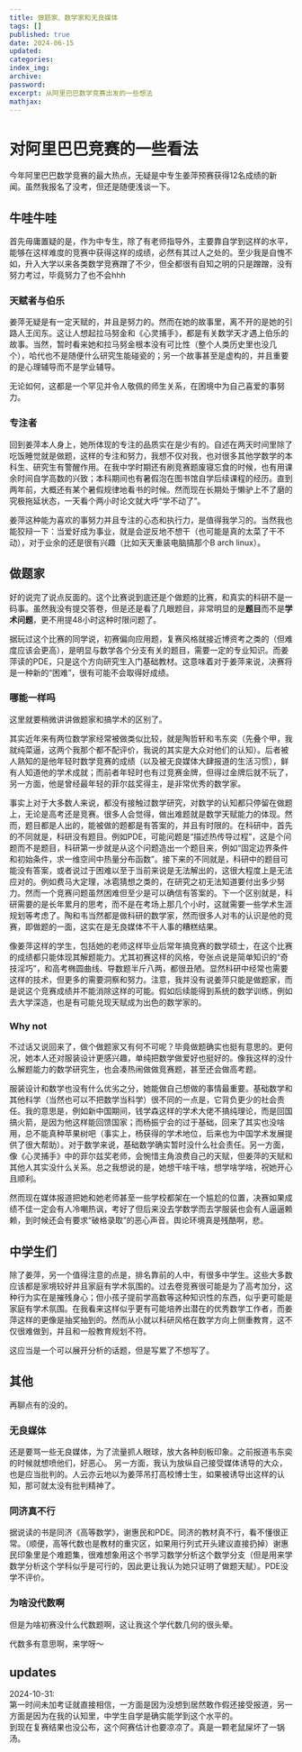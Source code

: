 ```yaml
---
title: 做题家、数学家和无良媒体
tags: []
published: true
date: 2024-06-15
updated:
categories:
index_img:
archive:
password:
excerpt: 从阿里巴巴数学竞赛出发的一些想法
mathjax:
---
```

# 对阿里巴巴竞赛的一些看法
今年阿里巴巴数学竞赛的最大热点，无疑是中专生姜萍预赛获得12名成绩的新闻。虽然我报名了没考，但还是随便浅谈一下。

## 牛哇牛哇
首先毋庸置疑的是，作为中专生，除了有老师指导外，主要靠自学到这样的水平，能够在这样难度的竞赛中获得这样的成绩，必然有其过人之处的。至少我是自愧不如，升入大学以来各类数学竞赛蹭了不少，但全都很有自知之明的只是蹭蹭，没有努力考过，毕竟努力了也不会hhh
### 天赋者与伯乐
姜萍无疑是有一定天赋的，并且是努力的。然而在她的故事里，离不开的是她的引路人王闰东。这让人想起拉马努金和《心灵捕手》，都是有关数学天才遇上伯乐的故事。当然，暂时看来她和拉马努金根本没有可比性（整个人类历史里也没几个），哈代也不是随便什么研究生能碰瓷的；另一个故事甚至是虚构的，并且重要的是心理辅导而不是学业辅导。

无论如何，这都是一个罕见并令人敬佩的师生关系，在困境中为自己喜爱的事努力。
### 专注者
回到姜萍本人身上，她所体现的专注的品质实在是少有的。自述在两天时间里除了吃饭睡觉就是做题，这样的专注和努力，我想不仅对我，也对很多其他学数学的本科生、研究生有警醒作用。在我中学时期还有刷竞赛题废寝忘食的时候，也有用课余时间自学高数的兴致；本科期间也有暑假泡在图书馆自学后续课程的经历。直到两年前，大概还有某个暑假规律地看书的时候。然而现在长期处于懒驴上不了磨的究极拖延状态，一天看个两小时论文就大呼“学不动了”。

姜萍这种能为喜欢的事努力并且专注的心态和执行力，是值得我学习的。当然我也能狡辩一下：当爱好成为事业，就是会逆反地不想干（也可能是真的太菜了干不动），对于业余的还是很有兴趣（比如天天重装电脑搞那个B arch linux）。

## 做题家
好的说完了说点反面的。这个比赛说到底还是个做题的比赛，和真实的科研不是一码事。虽然我没有提交答卷，但是还是看了几眼题目，非常明显的是**题目**而不是**学术问题**，更不用提48小时这种时限问题了。

据玩过这个比赛的同学说，初赛偏向应用题，复赛风格就接近博资考之类的（但难度应该会更高），是明显与数学各个分支有关的题目，需要一定的专业知识。而姜萍读的PDE，只是这个方向研究生入门基础教材。这意味着对于姜萍来说，决赛将是一种新的“困难”，很有可能不会取得好成绩。
### 哪能一样吗
这里就要稍微讲讲做题家和搞学术的区别了。

其实近年来有两位数学家经常被做类似比较，就是陶哲轩和韦东奕（先叠个甲，我就纯菜逼，这两个我那个都不配评价，我说的其实是大众对他们的认知）。后者被人熟知的是他年轻时数学竞赛的成绩（以及被无良媒体大肆报道的生活习惯），鲜有人知道他的学术成就；而前者年轻时也有过竞赛金牌，但得过金牌后就不玩了，另一方面，他是曾经最年轻的菲尔兹奖得主，是非常优秀的数学家。

事实上对于大多数人来说，都没有接触过数学研究，对数学的认知都只停留在做题上，无论是高考还是竞赛。很多人会觉得，做出难题就是数学天赋能力的体现。然而，题目都是人出的，能被做的题都是有答案的，并且有时限的。在科研中，首先的不同就是，科研没有题目。例如PDE，可能问题是“描述热传导过程”，这是个问题而不是题目，科研第一步就是从这个问题造出一个题目来，例如“固定边界条件和初始条件，求一维空间中热量分布函数”。接下来的不同就是，科研中的题目可能没有答案，或者说过于困难以至于当前来说是无法解出的，这很大程度上是无法应对的。例如费马大定理，冰雹猜想之类的，在研究之初无法知道要付出多少努力。然而一个竞赛问题虽然困难但至少是可以确信有答案的。下一个区别就是，科研需要的是长年累月的思考，而不是在考场上那几个小时，这就需要一些学术生涯规划等考虑了。陶和韦当然都是做科研的数学家，然而很多人对韦的认识是他的竞赛，即做题的一面，这实在是无良媒体不干人事的糟糕结果。

像姜萍这样的学生，包括她的老师这样毕业后常年搞竞赛的数学硕士，在这个比赛的成绩都只能体现其解题能力。尤其初赛这样的风格，夸张点说是简单知识的“奇技淫巧”，和高考椭圆曲线、导数题半斤八两，都很丑陋。显然科研中经常也需要这样的技术，但更多的需要洞察和努力。注意，我并没有说姜萍只能是做题家，而是说这个竞赛成绩并不能消除这样的可能。假如后续能得到系统的数学训练，例如去大学深造，也是有可能兑现天赋成为出色的数学家的。
### Why not
不过话又说回来了，做个做题家又有何不可呢？毕竟做题确实也挺有意思的。更何况，她本人还对服装设计更感兴趣，单纯把数学做爱好也挺好的。像我这样的没什么解题能力的数学研究生，也会凑热闹做做竞赛题，甚至还会做高考题。

服装设计和数学也没有什么优劣之分，她能做自己想做的事情最重要。基础数学和其他科学（当然也可以不把数学当科学）很不同的一点是，它背负更少的社会责任。我的意思是，例如新中国期间，钱学森这样的学术大佬不搞纯理论，而是回国搞火箭，是因为他这样能回馈国家；而杨振宁会的过于基础，回来了其实也没啥用，总不能真种苹果树吧（事实上，杨获得的学术地位，后来也为中国学术发展提供了很大帮助）。对于数学来说，基础数学确实暂时没什么社会责任。另一方面，像《心灵捕手》中的菲尔兹奖老师，会惋惜主角浪费自己的天赋，但姜萍的天赋和其他人其实没什么关系。总之我想说的是，她想干啥干啥，想学啥学啥，祝她开心且顺利。

然而现在媒体报道把她和她老师甚至一些学校都架在一个尴尬的位置，决赛如果成绩不佳一定会有人冷嘲热讽，考好了但后来没去学数学而去学服装也会有人逼逼赖赖，到时候还会有要求“破格录取”的恶心声音。舆论环境真是残酷啊，悲。
## 中学生们
除了姜萍，另一个值得注意的点是，排名靠前的人中，有很多中学生。这些大多数应该都是家境较好并且家庭有学术氛围的。过去卷竞赛很可能是为了高考加分，这种行为实在是摧残身心；但小孩子提前学高数等这种知识性的东西，似乎更可能是家庭有学术氛围。在我看来这样似乎更有可能培养出潜在的优秀数学工作者，而姜萍这样的更像是抽奖抽到的。然而从小就以科研风格在数学方向上侧重教育，这不仅很难做到，并且和一般教育规划不符。

这应当是一个可以展开分析的话题，但是写累了不想写了。
## 其他
再聊点有的没的。
### 无良媒体
还是要骂一些无良媒体，为了流量抓人眼球，放大各种刻板印象。之前报道韦东奕的时候就想喷他们，好恶心。
另一方面，我认为放纵自己接受媒体诱导的大众，也是应当批判的。人云亦云地以为姜萍吊打高校博士生，如果被诱导出这样的认知，那可就太没有批判精神了。
### 同济真不行
据说读的书是同济《高等数学》，谢惠民和PDE。同济的教材真不行，看不懂很正常。（顺便，高等代数也是教材的重灾区，如果用行列式开头建议直接扔掉）谢惠民印象里是个难题集，很难想象用这个书学习数学分析这个数学分支（但是用来学数学分析这个学科似乎是可行的，因此更让我认为她只证明了做题天赋）。PDE没学不评价。
### 为啥没代数啊
但是为啥初赛没什么代数题啊，这让我这个学代数几何的很头晕。

代数多有意思啊，来学呀～

## updates
2024-10-31:  
第一时间未加考证就直接相信，一方面是因为没想到居然敢作假还接受报道，另一方面是因为在我的认知里，中学生自学是确实能学到这个水平的。  
到现在复赛结果也没公布，这个阿赛估计也要凉凉了。真是一颗老鼠屎坏了一锅汤。
